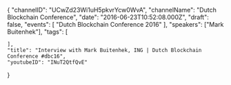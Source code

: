 {
    "channelID": "UCwZd23Wi1uH5pkvrYcw0WvA",
    "channelName": "Dutch Blockchain Conference",
    "date": "2016-06-23T10:52:08.000Z",
    "draft": false,
    "events": [
        "Dutch Blockchain Conference 2016"
    ],
    "speakers": ["Mark Buitenhek"],
    "tags": [

    ],
    "title": "Interview with Mark Buitenhek, ING | Dutch Blockchain Conference #dbc16",
    "youtubeID": "INuT2QtfQvE"
}
